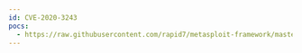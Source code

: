 ```yaml
---
id: CVE-2020-3243
pocs:
  - https://raw.githubusercontent.com/rapid7/metasploit-framework/master/modules/exploits/linux/http/cisco_ucs_cloupia_script_rce.rb
---
```

